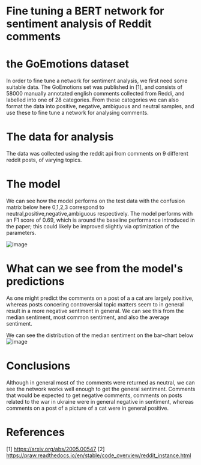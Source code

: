 # Fine tuning a BERT network for sentiment analysis of Reddit comments


# the GoEmotions dataset
In order to fine tune a network for sentiment analysis, we first need some suitable data. The GoEmotions set was published in [1], and consists of 58000 manually annotated english comments collected from Reddi, and labelled into one of 28 categories. From these categories we can also format the data into positive, negative, ambiguous and neutral samples, and use these to fine tune a network for analysing comments. 

# The data for analysis 
The data was collected using the reddit api from comments on 9 different reddit posts, of varying topics.


# The model

We can see how the model performs on the test data with the confusion matrix below here 0,1,2,3 correspond to neutral,positive,negative,ambiguous respectively. 
The model performs with an F1 score of 0.69, which is around the baseline performance introduced in the paper; this could likely be improved slightly via optimization of the parameters. 

![image](https://user-images.githubusercontent.com/60330103/221457172-ffef0820-281d-45ce-85dd-c2302c1fb4b1.png)



# What can we see from the model's predictions

As one might predict the comments on a post of a a cat are largely positive, whereas posts concering controversial topic matters seem to in general result in a more negative sentiment in general. We can see this from the median sentiment, most common sentiment, and also the average sentiment.


We can see the distribution of the median sentiment on the bar-chart below
![image](https://user-images.githubusercontent.com/60330103/221458671-a88aded3-d6f0-42ed-9163-9957fcb92da6.png)


# Conclusions
Although in general most of the comments were returned as neutral, we can see the network works well enough to get the general sentiment. Comments that would be expected to get negative comments, comments on posts related to the war in ukraine were in general negative in sentiment, whereas comments on a post of a picture of a cat were in general positive. 

# References
[1] https://arxiv.org/abs/2005.00547
[2] https://praw.readthedocs.io/en/stable/code_overview/reddit_instance.html

